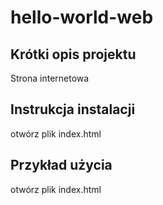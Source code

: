 # hello-world-web

## Krótki opis projektu
Strona internetowa

## Instrukcja instalacji
otwórz plik index.html

## Przykład użycia
otwórz plik index.html